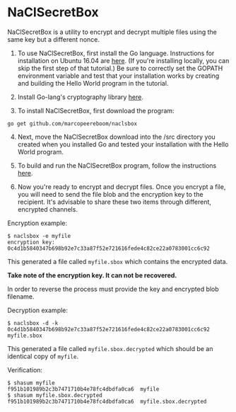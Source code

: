 # NaClSecretBox

NaClSecretBox is a utility to encrypt and decrypt multiple files using
the same key but a different nonce.

1. To use NaClSecretBox, first install the Go language. Instructions for installation on Ubuntu 16.04 are [here](https://www.digitalocean.com/community/tutorials/how-to-install-go-1-6-on-ubuntu-16-04). (If you're installing locally, you can skip the first step of that tutorial.) Be sure to correctly set the GOPATH environment variable and test that your installation works by creating and building the Hello World program in the tutorial. 

2. Install Go-lang's cryptography library [here](https://github.com/golang/crypto).

3. To install NaClSecretBox, first download the program:
```
go get github.com/marcopeereboom/naclsbox
```
4. Next, move the NaClSecretBox download into the /src directory you created when you installed Go and tested your installation with the Hello World program. 

5. To build and run the NaClSecretBox program, follow the instructions [here](https://golang.org/cmd/go/#hdr-Compile_packages_and_dependencies).

6. Now you're ready to encrypt and decrypt files. Once you encrypt a file, you will need to send the file blob and the encryption key to the recipient. It's advisable to share these two items through different, encrypted channels. 

Encryption example:
```
$ naclsbox -e myfile 
encryption key: 0c4d1b5840347b698b92e7c33a87f52e721616fede4c82ce22a0783001cc6c92
```
This generated a file called `myfile.sbox` which contains the encrypted data.

**Take note of the encryption key.  It can not be recovered.**

In order to reverse the process must provide the key and encrypted blob filename.

Decryption example:
```
$ naclsbox -d -k 0c4d1b5840347b698b92e7c33a87f52e721616fede4c82ce22a0783001cc6c92 myfile.sbox
```
This generated a file called `myfile.sbox.decrypted` which should be an identical copy of `myfile`.

Verification:
```
$ shasum myfile
f951b101989b2c3b7471710b4e78fc4dbdfa0ca6  myfile
$ shasum myfile.sbox.decrypted 
f951b101989b2c3b7471710b4e78fc4dbdfa0ca6  myfile.sbox.decrypted
```
